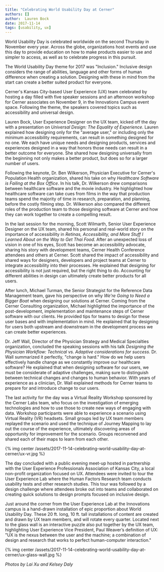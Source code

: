 ```yaml
---
title: "Celebrating World Usability Day at Cerner"
authors: []
author:  Lauren Bock
date: 2017-11-14
tags: [usability, ux]
---
```


World Usability Day is celebrated worldwide on the second Thursday in November every year. Across the globe, organizations host events and use this day to provide education on how to make products easier to use and simpler to access, as well as to celebrate progress in this pursuit.
 
The World Usability Day theme for 2017 was "Inclusion." Inclusive design considers the range of abilities, language and other forms of human difference when creating a solution. Designing with these in mind from the start can create a better suited product for everyone.
 
Cerner's Kansas City-based User Experience (UX) team celebrated by hosting a day filled with five speaker sessions and an afternoon workshop for Cerner associates on November 9, in the Innovations Campus event space. Following the theme, the speakers covered topics such as accessibility and universal design.
 
Lauren Bock, User Experience Designer on the UX team, kicked off the day with a presentation on _Universal Design: The Equality of Experience_. Lauren explained how designing only for the "average user," or including only the minimum accessibility requirements, can result in something designed for no one. We each have unique needs and designing products, services and experiences designed in a way that honors those needs can result in a better outcome for everyone. She shared how designing universally from the beginning not only makes a better product, but does so for a larger number of users.
 
Following the keynote, Dr. Ben Wilkerson, Physician Executive for Cerner's Population Health organization, shared his take on why _Healthcare Software is Failing at the Box Office_. In his talk, Dr. Wilkerson drew comparisons between healthcare software and the movie industry. He highlighted how healthcare software can take cues from films in the way that production teams spend the majority of time in research, preparation, and planning, before the costly filming step. Dr. Wilkerson also compared the different roles of the production team to those designing software at Cerner and how they can work together to create a compelling result.
 
In the last session for the morning, Scott Wilmarth, Senior User Experience Designer on the UX team, shared his personal and real-world story on the importance of accessibility in _Retinas, Accessibility, and More Stuff I Learned About on the Way to Get Thai Food_. After an unexpected loss of vision in one of his eyes, Scott has become an accessibility advocate, sharing his story with development teams, Cerner Health Conference attendees and others at Cerner. Scott shared the impact of accessibility and shared ways for designers, developers and project teams at Cerner to integrate accessibility into their processes. He explained that designing for accessibility is not just required, but the right thing to do. Accounting for different abilities in design can ultimately create better products for all users.
 
After lunch, Michael Turman, the Senior Strategist for the Reference Data Management team, gave his perspective on why _We're Going to Need a Bigger Boat_ when designing our solutions at Cerner. Coming from the Cerner Consulting organization, Michael highlighted the importance of the post-development, implementation and maintenance steps of Cerner software with our clients. He provided tips for teams to design for these user bases and with implementation in mind. He explained that by designing for users both upstream and downstream in the development process we can create better experiences.
 
Dr. Jeff Wall, Director of the Physician Strategy and Medical Specialties organization, concluded the speaking sessions with his talk _Designing the Physician Workflow: Technical vs. Adaptive considerations for success_. Dr. Wall summarized it perfectly, "change is hard." How do we help users effectively handle change as we constantly improve our healthcare software? He explained that when designing software for our users, we must be considerate of adaptive challenges, making sure to distinguish between technical changes and changes to human behavior. With years of experience as a clinician, Dr. Wall explained methods for Cerner teams to prepare for and introduce change to our users.

The last activity for the day was a Virtual Reality Workshop sponsored by the Cerner Labs team, who focus on the investigation of emerging technologies and how to use those to create new ways of engaging with data. Workshop participants were able to experience a scenario using Virtual Reality (VR) headsets. Small groups led by UX team members replayed the scenario and used the technique of Journey Mapping to lay out the course of the experience, ultimately discovering areas of opportunity for improvement for the scenario. Groups reconvened and shared each of their maps to learn from each other.

{% img center /assets/2017-11-14-celebrating-world-usability-day-at-cerner/ux-vr.jpg %}

The day concluded with a public evening meet-up hosted in partnership with the User Experience Professionals Association of Kansas City, a local non-profit organization focused on UX. Attendees were invited to tour the User Experience Lab where the Human Factors Research team conducts usability tests and other research studies. This tour was followed by a design challenge where attendees broke out into teams and collaborated on creating quick solutions to design prompts focused on inclusive design.
 
Just around the corner from the User Experience Lab at the Innovations campus is a hand-drawn installation of epic proportion about World Usability Day. These 20 ft. long, 10 ft. tall installations of content are created and drawn by UX team members, and will rotate every quarter. Located next to the glass wall is an interactive puzzle also put together by the UX team, highlighting User Experience Vice President, Paul Weaver’s definition of UX: "UX is the nexus between the user and the machine; a combination of design and research that works to perfect human-computer interaction."

{% img center /assets/2017-11-14-celebrating-world-usability-day-at-cerner/ux-glass-wall.jpg %}

_Photos by Lai Xu and Kelsey Daly_

